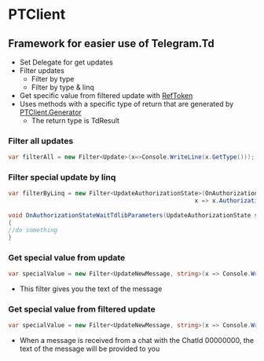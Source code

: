 # PTClient

## Framework for easier use of Telegram.Td
 - Set Delegate for get updates
 - Filter updates
    - Filter by type
    - Filter by type & linq
 - Get specific value from filtered update with [RefToken](https://github.com/Poudyn/RefToken)
 - Uses methods with a specific type of return that are generated by [PTClient.Generator](https://github.com/Poudyn/PTClient.Generator)
    - The return type is TdResult
 
    
### Filter all updates
```C#
var filterAll = new Filter<Update>(x=>Console.WriteLine(x.GetType()));
````
### Filter special update by linq
```C#
var filterByLinq = new Filter<UpdateAuthorizationState>(OnAuthorizationStateWaitTdlibParameters,
                                                     x => x.AuthorizationState.GetType() == typeof(AuthorizationStateWaitTdlibParameters));
                                                     
void OnAuthorizationStateWaitTdlibParameters(UpdateAuthorizationState state)
{
//do something
}
```
### Get special value from update
```C#
var specialValue = new Filter<UpdateNewMessage, string>(x => Console.WriteLine(x), "Message.Content.Text.Text")
```
- This filter gives you the text of the message

### Get special value from filtered update
```C#
var specialValue = new Filter<UpdateNewMessage, string>(x => Console.WriteLine(x), x=>x.Message.ChatId == 00000000 , "Message.Content.Text.Text")
```
- When a message is received from a chat with the ChatId 00000000, the text of the message will be provided to you
